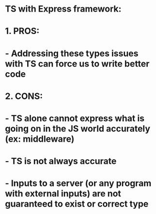 # TS with Express framework:
# 1. PROS:
#   - Addressing these types issues with TS can force us to write better code
# 2. CONS:
#   - TS alone cannot express what is going on in the JS world accurately (ex: middleware)
#   - TS is not always accurate
#   - Inputs to a server (or any program with external inputs) are not guaranteed to exist or correct type

